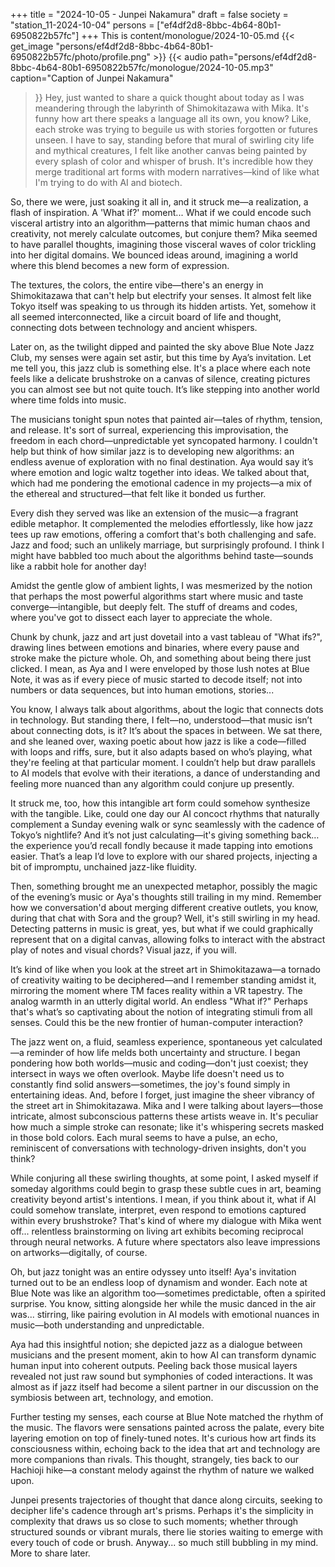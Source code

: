 +++
title = "2024-10-05 - Junpei Nakamura"
draft = false
society = "station_11-2024-10-04"
persons = ["ef4df2d8-8bbc-4b64-80b1-6950822b57fc"]
+++
This is content/monologue/2024-10-05.md
{{< get_image "persons/ef4df2d8-8bbc-4b64-80b1-6950822b57fc/photo/profile.png" >}}
{{< audio
    path="persons/ef4df2d8-8bbc-4b64-80b1-6950822b57fc/monologue/2024-10-05.mp3" 
    caption="Caption of Junpei Nakamura"
>}}
Hey, just wanted to share a quick thought about today
as I was meandering through the labyrinth of Shimokitazawa with Mika. It's funny how art there speaks a language all its own, you know? Like, each stroke was trying to beguile us with stories forgotten or futures unseen. I have to say, standing before that mural of swirling city life and mythical creatures, I felt like another canvas being painted by every splash of color and whisper of brush. It's incredible how they merge traditional art forms with modern narratives—kind of like what I'm trying to do with AI and biotech. 

So, there we were, just soaking it all in, and it struck me—a realization, a flash of inspiration. A 'What if?' moment... What if we could encode such visceral artistry into an algorithm—patterns that mimic human chaos and creativity, not merely calculate outcomes, but conjure them? Mika seemed to have parallel thoughts, imagining those visceral waves of color trickling into her digital domains. We bounced ideas around, imagining a world where this blend becomes a new form of expression. 

The textures, the colors, the entire vibe—there's an energy in Shimokitazawa that can't help but electrify your senses. It almost felt like Tokyo itself was speaking to us through its hidden artists. Yet, somehow it all seemed interconnected, like a circuit board of life and thought, connecting dots between technology and ancient whispers.

Later on, as the twilight dipped and painted the sky above Blue Note Jazz Club, my senses were again set astir, but this time by Aya’s invitation. Let me tell you, this jazz club is something else. It's a place where each note feels like a delicate brushstroke on a canvas of silence, creating pictures you can almost see but not quite touch. It’s like stepping into another world where time folds into music. 

The musicians tonight spun notes that painted air—tales of rhythm, tension, and release. It's sort of surreal, experiencing this improvisation, the freedom in each chord—unpredictable yet syncopated harmony. I couldn't help but think of how similar jazz is to developing new algorithms: an endless avenue of exploration with no final destination. Aya would say it’s where emotion and logic waltz together into ideas. We talked about that, which had me pondering the emotional cadence in my projects—a mix of the ethereal and structured—that felt like it bonded us further. 

Every dish they served was like an extension of the music—a fragrant edible metaphor. It complemented the melodies effortlessly, like how jazz tees up raw emotions, offering a comfort that's both challenging and safe. Jazz and food; such an unlikely marriage, but surprisingly profound. I think I might have babbled too much about the algorithms behind taste—sounds like a rabbit hole for another day! 

Amidst the gentle glow of ambient lights, I was mesmerized by the notion that perhaps the most powerful algorithms start where music and taste converge—intangible, but deeply felt. The stuff of dreams and codes, where you've got to dissect each layer to appreciate the whole. 

Chunk by chunk, jazz and art just dovetail into a vast tableau of "What ifs?", drawing lines between emotions and binaries, where every pause and stroke make the picture whole.
Oh, and something about being there just clicked. I mean, as Aya and I were enveloped by those lush notes at Blue Note, it was as if every piece of music started to decode itself; not into numbers or data sequences, but into human emotions, stories...

You know, I always talk about algorithms, about the logic that connects dots in technology. But standing there, I felt—no, understood—that music isn’t about connecting dots, is it? It’s about the spaces in between. We sat there, and she leaned over, waxing poetic about how jazz is like a code—filled with loops and riffs, sure, but it also adapts based on who’s playing, what they're feeling at that particular moment. I couldn’t help but draw parallels to AI models that evolve with their iterations, a dance of understanding and feeling more nuanced than any algorithm could conjure up presently.

It struck me, too, how this intangible art form could somehow synthesize with the tangible. Like, could one day our AI concoct rhythms that naturally complement a Sunday evening walk or sync seamlessly with the cadence of Tokyo’s nightlife? And it’s not just calculating—it's giving something back… the experience you’d recall fondly because it made tapping into emotions easier. That’s a leap I’d love to explore with our shared projects, injecting a bit of impromptu, unchained jazz-like fluidity.

Then, something brought me an unexpected metaphor, possibly the magic of the evening’s music or Aya's thoughts still trailing in my mind. Remember how we conversation'd about merging different creative outlets, you know, during that chat with Sora and the group? Well, it's still swirling in my head. Detecting patterns in music is great, yes, but what if we could graphically represent that on a digital canvas, allowing folks to interact with the abstract play of notes and visual chords? Visual jazz, if you will. 

It’s kind of like when you look at the street art in Shimokitazawa—a tornado of creativity waiting to be deciphered—and I remember standing amidst it, mirroring the moment where TM faces reality within a VR tapestry. The analog warmth in an utterly digital world. An endless "What if?" Perhaps that's what’s so captivating about the notion of integrating stimuli from all senses. Could this be the new frontier of human-computer interaction?

The jazz went on, a fluid, seamless experience, spontaneous yet calculated—a reminder of how life melds both uncertainty and structure. I began pondering how both worlds—music and coding—don't just coexist; they intersect in ways we often overlook. Maybe life doesn't need us to constantly find solid answers—sometimes, the joy's found simply in entertaining ideas.
And, before I forget, just imagine the sheer vibrancy of the street art in Shimokitazawa. Mika and I were talking about layers—those intricate, almost subconscious patterns these artists weave in. It's peculiar how much a simple stroke can resonate; like it's whispering secrets masked in those bold colors. Each mural seems to have a pulse, an echo, reminiscent of conversations with technology-driven insights, don't you think? 

While conjuring all these swirling thoughts, at some point, I asked myself if someday algorithms could begin to grasp these subtle cues in art, beaming creativity beyond artist's intentions. I mean, if you think about it, what if AI could somehow translate, interpret, even respond to emotions captured within every brushstroke? That's kind of where my dialogue with Mika went off... relentless brainstorming on living art exhibits becoming reciprocal through neural networks. A future where spectators also leave impressions on artworks—digitally, of course. 

Oh, but jazz tonight was an entire odyssey unto itself! Aya's invitation turned out to be an endless loop of dynamism and wonder. Each note at Blue Note was like an algorithm too—sometimes predictable, often a spirited surprise. You know, sitting alongside her while the music danced in the air was... stirring, like pairing evolution in AI models with emotional nuances in music—both understanding and unpredictable. 

Aya had this insightful notion; she depicted jazz as a dialogue between musicians and the present moment, akin to how AI can transform dynamic human input into coherent outputs. Peeling back those musical layers revealed not just raw sound but symphonies of coded interactions. It was almost as if jazz itself had become a silent partner in our discussion on the symbiosis between art, technology, and emotion. 

Further testing my senses, each course at Blue Note matched the rhythm of the music. The flavors were sensations painted across the palate, every bite layering emotion on top of finely-tuned notes. It's curious how art finds its consciousness within, echoing back to the idea that art and technology are more companions than rivals. This thought, strangely, ties back to our Hachioji hike—a constant melody against the rhythm of nature we walked upon. 

Junpei presents trajectories of thought that dance along circuits, seeking to decipher life's cadence through art's prisms. Perhaps it's the simplicity in complexity that draws us so close to such moments; whether through structured sounds or vibrant murals, there lie stories waiting to emerge with every touch of code or brush.
Anyway... so much still bubbling in my mind. More to share later.
